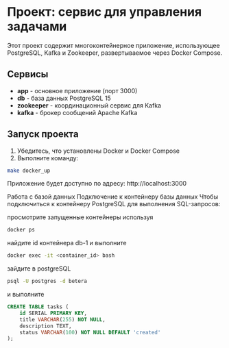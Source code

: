 # Проект: сервис для управления задачами

Этот проект содержит многоконтейнерное приложение, использующее PostgreSQL, Kafka и Zookeeper, развертываемое через Docker Compose.

## Сервисы

- **app** - основное приложение (порт 3000)
- **db** - база данных PostgreSQL 15
- **zookeeper** - координационный сервис для Kafka
- **kafka** - брокер сообщений Apache Kafka

## Запуск проекта

1. Убедитесь, что установлены Docker и Docker Compose
2. Выполните команду:
```bash
make docker_up
```
Приложение будет доступно по адресу: http://localhost:3000

Работа с базой данных
Подключение к контейнеру базы данных
Чтобы подключиться к контейнеру PostgreSQL для выполнения SQL-запросов:


просмотрите запущенные контейнеры используя
```bash
docker ps
```

найдите id контейнера db-1 и выполните
```bash
docker exec -it <container_id> bash
```

зайдите в postgreSQL
```bash
psql -U postgres -d betera
```

и выполните
```sql
CREATE TABLE tasks (
    id SERIAL PRIMARY KEY,
    title VARCHAR(255) NOT NULL,
    description TEXT,
    status VARCHAR(100) NOT NULL DEFAULT 'created'
);
```



